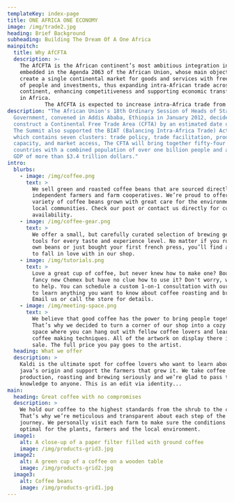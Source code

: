 ```yaml
---
templateKey: index-page
title: ONE AFRICA ONE ECONOMY
image: /img/trade2.jpg
heading: Brief Background
subheading: Building The Dream Of A One Africa
mainpitch:
  title: Why AfCFTA
  description: >-
    The AfCFTA is the African continent’s most ambitious integration initiative,
    embedded in the Agenda 2063 of the African Union, whose main objective is to
    create a single continental market for goods and services with free movement
    of people and investments, thus expanding intra-African trade across the
    continent, enhancing competitiveness and supporting economic transformation
    in Africa.
            The AfCFTA is expected to increase intra-Africa trade from an existing level of about 13% to 25% or more through better harmonisation and coordination of trade liberalisation. This will be driven forward by the complementary Single African Air Transport Market and the Protocol on Free Movement of Persons.
description: "The African Union's 18th Ordinary Session of Heads of State and
  Government, convened in Addis Ababa, Ethiopia in January 2012, decided to
  construct a Continental Free Trade Area (CFTA) by an estimated date of 2017.
  The Summit also supported the BIAT (Balancing Intra-Africa Trade) Action Plan,
  which contains seven clusters: trade policy, trade facilitation, productive
  capacity, and market access, The CFTA will bring together fifty-four African
  countries with a combined population of over one billion people and a combined
  GDP of more than $3.4 trillion dollars."
intro:
  blurbs:
    - image: /img/coffee.png
      text: >
        We sell green and roasted coffee beans that are sourced directly from
        independent farmers and farm cooperatives. We’re proud to offer a
        variety of coffee beans grown with great care for the environment and
        local communities. Check our post or contact us directly for current
        availability.
    - image: /img/coffee-gear.png
      text: >
        We offer a small, but carefully curated selection of brewing gear and
        tools for every taste and experience level. No matter if you roast your
        own beans or just bought your first french press, you’ll find a gadget
        to fall in love with in our shop.
    - image: /img/tutorials.png
      text: >
        Love a great cup of coffee, but never knew how to make one? Bought a
        fancy new Chemex but have no clue how to use it? Don't worry, we’re here
        to help. You can schedule a custom 1-on-1 consultation with our baristas
        to learn anything you want to know about coffee roasting and brewing.
        Email us or call the store for details.
    - image: /img/meeting-space.png
      text: >
        We believe that good coffee has the power to bring people together.
        That’s why we decided to turn a corner of our shop into a cozy meeting
        space where you can hang out with fellow coffee lovers and learn about
        coffee making techniques. All of the artwork on display there is for
        sale. The full price you pay goes to the artist.
  heading: What we offer
  description: >
    Kaldi is the ultimate spot for coffee lovers who want to learn about their
    java’s origin and support the farmers that grew it. We take coffee
    production, roasting and brewing seriously and we’re glad to pass that
    knowledge to anyone. This is an edit via identity...
main:
  heading: Great coffee with no compromises
  description: >
    We hold our coffee to the highest standards from the shrub to the cup.
    That’s why we’re meticulous and transparent about each step of the coffee’s
    journey. We personally visit each farm to make sure the conditions are
    optimal for the plants, farmers and the local environment.
  image1:
    alt: A close-up of a paper filter filled with ground coffee
    image: /img/products-grid3.jpg
  image2:
    alt: A green cup of a coffee on a wooden table
    image: /img/products-grid2.jpg
  image3:
    alt: Coffee beans
    image: /img/products-grid1.jpg
---
```

